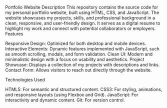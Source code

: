 Portfolio Website
Description
This repository contains the source code for my personal portfolio website, built using HTML, CSS, and JavaScript. The website showcases my projects, skills, and professional background in a clean, responsive, and user-friendly design. It serves as a digital resume to highlight my work and connect with potential collaborators or employers.
Features

Responsive Design: Optimized for both desktop and mobile devices.
Interactive Elements: Dynamic features implemented with JavaScript, such as smooth scrolling, modals, and form validation.
Clean UI: Modern and minimalistic design with a focus on usability and aesthetics.
Project Showcase: Displays a collection of my projects with descriptions and links.
Contact Form: Allows visitors to reach out directly through the website.

Technologies Used

HTML5: For semantic and structured content.
CSS3: For styling, animations, and responsive layouts (using Flexbox and Grid).
JavaScript: For interactivity and dynamic content.
Git: For version control.
